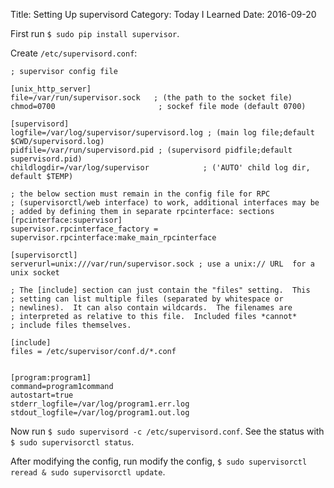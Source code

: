 Title: Setting Up supervisord
Category: Today I Learned
Date: 2016-09-20

First run `$ sudo pip install supervisor`.

Create `/etc/supervisord.conf`:

```
; supervisor config file

[unix_http_server]
file=/var/run/supervisor.sock   ; (the path to the socket file)
chmod=0700                       ; sockef file mode (default 0700)

[supervisord]
logfile=/var/log/supervisor/supervisord.log ; (main log file;default $CWD/supervisord.log)
pidfile=/var/run/supervisord.pid ; (supervisord pidfile;default supervisord.pid)
childlogdir=/var/log/supervisor            ; ('AUTO' child log dir, default $TEMP)

; the below section must remain in the config file for RPC
; (supervisorctl/web interface) to work, additional interfaces may be
; added by defining them in separate rpcinterface: sections
[rpcinterface:supervisor]
supervisor.rpcinterface_factory = supervisor.rpcinterface:make_main_rpcinterface

[supervisorctl]
serverurl=unix:///var/run/supervisor.sock ; use a unix:// URL  for a unix socket

; The [include] section can just contain the "files" setting.  This
; setting can list multiple files (separated by whitespace or
; newlines).  It can also contain wildcards.  The filenames are
; interpreted as relative to this file.  Included files *cannot*
; include files themselves.

[include]
files = /etc/supervisor/conf.d/*.conf


[program:program1]
command=program1command
autostart=true
stderr_logfile=/var/log/program1.err.log
stdout_logfile=/var/log/program1.out.log
```

Now run `$ sudo supervisord -c /etc/supervisord.conf`. See the status with `$ sudo supervisorctl status`.

After modifying the config, run modify the config, `$ sudo supervisorctl reread & sudo supervisorctl update`.